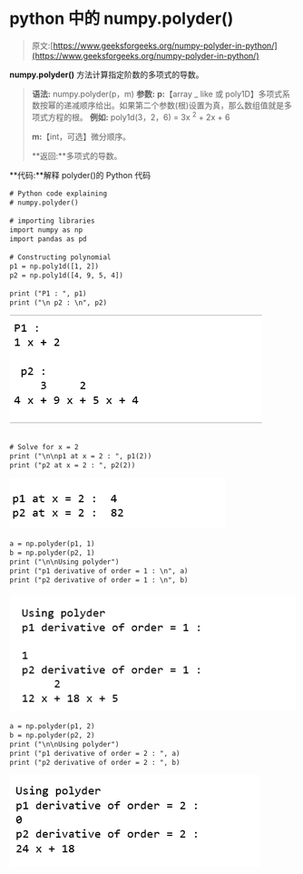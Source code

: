 # python 中的 numpy.polyder()

> 原文:[https://www.geeksforgeeks.org/numpy-polyder-in-python/](https://www.geeksforgeeks.org/numpy-polyder-in-python/)

**numpy.polyder()** 方法计算指定阶数的多项式的导数。

> **语法:** numpy.polyder(p，m)
> **参数:**
> **p:**【array _ like 或 poly1D】多项式系数按幂的递减顺序给出。如果第二个参数(根)设置为真，那么数组值就是多项式方程的根。
> **例如:** poly1d(3，2，6) = 3x <sup>2</sup> + 2x + 6
> 
> **m:**【int，可选】微分顺序。
> 
> **返回:**多项式的导数。

**代码:**解释 polyder()的 Python 代码

```
# Python code explaining 
# numpy.polyder()

# importing libraries
import numpy as np
import pandas as pd

# Constructing polynomial 
p1 = np.poly1d([1, 2]) 
p2 = np.poly1d([4, 9, 5, 4]) 

print ("P1 : ", p1) 
print ("\n p2 : \n", p2) 
```

![](img/1ea8d74b848d5a09ad7878f79227b90d.png)

```

# Solve for x = 2 
print ("\n\np1 at x = 2 : ", p1(2)) 
print ("p2 at x = 2 : ", p2(2)) 
```

![](img/05f6a68e9b498da7830e8f0bb99f776f.png)

```
a = np.polyder(p1, 1)
b = np.polyder(p2, 1)
print ("\n\nUsing polyder")
print ("p1 derivative of order = 1 : \n", a) 
print ("p2 derivative of order = 1 : \n", b) 
```

![](img/3741bf79c41c29d0c17a0bd46ea63332.png)

```
a = np.polyder(p1, 2)
b = np.polyder(p2, 2)
print ("\n\nUsing polyder")
print ("p1 derivative of order = 2 : ", a) 
print ("p2 derivative of order = 2 : ", b)
```

![](img/3e1448f50c2adcc06c170d8afe74aee4.png)